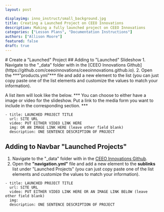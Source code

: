 ```yaml
---
layout: post

displayimg: inno_instruct/small_background.jpg
title: Creating a Launched Project on CEEO Innovations
description: Making a fully launched project on CEEO Innovations
categories: ["Lesson Plans", "Documentation Instructions"]
authors: ["Allison Moore"]
featured: false
draft: true
---
```


<div class="free_write" markdown="1">
# Create a "Launched" Project
## Adding to "Launched" Slideshow
1. Navigate to the "_data" folder with in the [CEEO Innovations Github](https://github.com/ceeoinnovations/ceeoinnovations.github.io).
2. Open the ***"products.yml"*** file and add a new element to the list (you can just copy paste one of the list elements and customize the values to match your information).

A list item will look like the below. *** You can choose to either have a image or video for the slideshow. Put a link to the media form you want to include in the corresponding section. ***

```
- title: LAUNCHED PROJECT TITLE
  url: SITE URL
  video: PUT EITHER VIDEO LINK HERE
  img: OR AN IMAGE LINK HERE (leave other field blank)
  description: ONE SENTENCE DESCRIPTION OF PROJECT
```

## Adding to Navbar "Launched Projects"
1. Navigate to the "_data" folder with in the [CEEO Innovations Github](https://github.com/ceeoinnovations/ceeoinnovations.github.io).
2. Open the **"navigation.yml"** file and add a new element to the **sublinks** list under "Launched Projects" (you can just copy paste one of the list elements and customize the values to match your information).


```
- title: LAUNCHED PROJECT TITLE
  url: SITE URL
  video: PUT EITHER VIDEO LINK HERE OR AN IMAGE LINK BELOW (leave other field blank)
  img:
  description: ONE SENTENCE DESCRIPTION OF PROJECT
```

</div>
